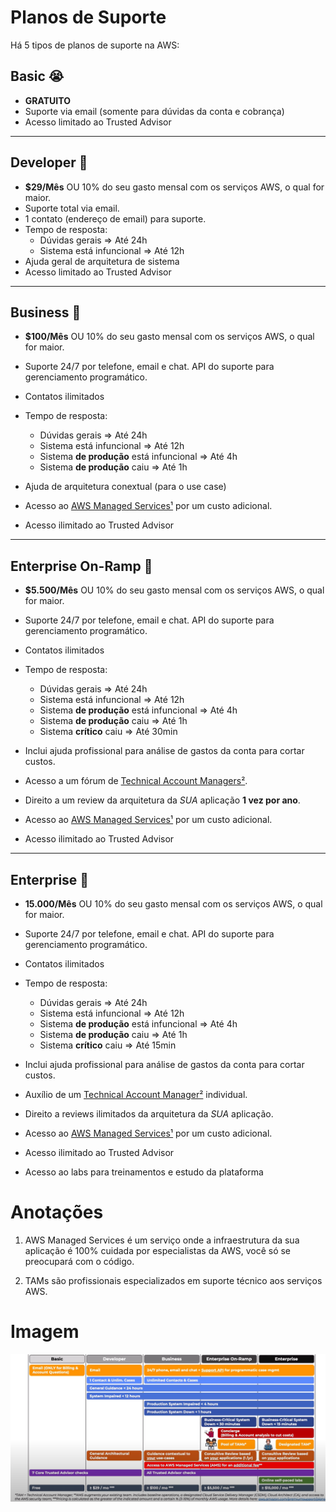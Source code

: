 # Planos de Suporte

Há 5 tipos de planos de suporte na AWS:

## Basic 😭
- **GRATUITO**
- Suporte via email (somente para dúvidas da conta e cobrança)
- Acesso limitado ao Trusted Advisor
___
## Developer 🥉
- **$29/Mês** OU 10% do seu gasto mensal com os serviços AWS, o qual for maior.
- Suporte total via email.
- 1 contato (endereço de email) para suporte.
- Tempo de resposta:
    - Dúvidas gerais => Até 24h
    - Sistema está infuncional => Até 12h
- Ajuda geral de arquitetura de sistema
- Acesso limitado ao Trusted Advisor

___
## Business 🥈
- **$100/Mês** OU 10% do seu gasto mensal com os serviços AWS, o qual for maior.

- Suporte 24/7 por telefone, email e chat. API do suporte para gerenciamento programático.

- Contatos ilimitados

- Tempo de resposta:
    - Dúvidas gerais => Até 24h
    - Sistema está infuncional => Até 12h
    - Sistema **de produção** está infuncional => Até 4h
    - Sistema **de produção** caiu => Até 1h

- Ajuda de arquitetura conextual (para o use case)

- Acesso ao <ins>AWS Managed Services¹</ins> por um custo adicional.

- Acesso ilimitado ao Trusted Advisor

___
## Enterprise On-Ramp 🥇
- **$5.500/Mês** OU 10% do seu gasto mensal com os serviços AWS, o qual for maior.

- Suporte 24/7 por telefone, email e chat. API do suporte para gerenciamento programático.

- Contatos ilimitados

- Tempo de resposta:
    - Dúvidas gerais => Até 24h
    - Sistema está infuncional => Até 12h
    - Sistema **de produção** está infuncional => Até 4h
    - Sistema **de produção** caiu => Até 1h
    - Sistema **crítico** caiu => Até 30min

- Inclui ajuda profissional para análise de gastos da conta para cortar custos.

- Acesso a um fórum de <ins>Technical Account Managers²</ins>.

- Direito a um review da arquitetura da _SUA_ aplicação **1 vez por ano**.

- Acesso ao <ins>AWS Managed Services¹</ins> por um custo adicional.

- Acesso ilimitado ao Trusted Advisor

___
## Enterprise 💠
- **15.000/Mês** OU 10% do seu gasto mensal com os serviços AWS, o qual for maior.

- Suporte 24/7 por telefone, email e chat. API do suporte para gerenciamento programático.

- Contatos ilimitados

- Tempo de resposta:
    - Dúvidas gerais => Até 24h
    - Sistema está infuncional => Até 12h
    - Sistema **de produção** está infuncional => Até 4h
    - Sistema **de produção** caiu => Até 1h
    - Sistema **crítico** caiu => Até 15min

- Inclui ajuda profissional para análise de gastos da conta para cortar custos.

- Auxílio de um <ins>Technical Account Manager²</ins> individual.

- Direito a reviews ilimitados da arquitetura da _SUA_ aplicação.

- Acesso ao <ins>AWS Managed Services¹</ins> por um custo adicional.

- Acesso ilimitado ao Trusted Advisor

- Acesso ao labs para treinamentos e estudo da plataforma


# Anotações
1. AWS Managed Services é um serviço onde a infraestrutura da sua aplicação é 100% cuidada por especialistas da AWS, você só se preocupará com o código.

2. TAMs são profissionais especializados em suporte técnico aos serviços AWS.

# Imagem
![Planos de Suporte](./images/planos.png)